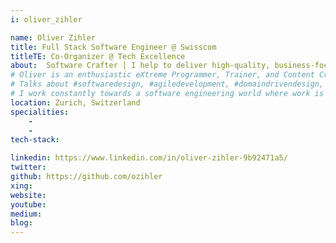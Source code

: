 ```yaml
---
i: oliver_zihler

name: Oliver Zihler
title: Full Stack Software Engineer @ Swisscom
titleTE: Co-Organizer @ Tech Excellence
about:  Software Crafter | I help to deliver high-quality, business-focused, problem-solving software solutions | Software Design & DDD | Agile Development
# Oliver is an enthusiastic eXtreme Programmer, Trainer, and Content Creator that promotes and teaches Clean Code, refactoring techniques, Ports & Adapters, Clean Architecture, DDD and other related topics to anybody who wants to improve their craft, both within and outside the teams he worked on for several years now. As a software engineer, he applies and improves on these techniques both in front- and backend, to ensure they actually work and are not just a scam promoted by a few programmers.
# Talks about #softwaredesign, #agiledevelopment, #domaindrivendesign, #extremeprogramming, and #softwarecraftsmanship
# I work constantly towards a software engineering world where work is enjoyable and sustainable, code is easy to read and extend, and agile practices produce the highest customer value possible.
location: Zurich, Switzerland
specialities:
    - 
    - 
tech-stack: 

linkedin: https://www.linkedin.com/in/oliver-zihler-9b92471a5/
twitter: 
github: https://github.com/ozihler
xing: 
website: 
youtube: 
medium: 
blog: 
---
```

